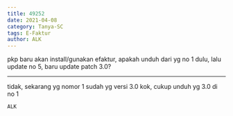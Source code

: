 ```yaml
---
title: 49252
date: 2021-04-08
category: Tanya-SC
tags: E-Faktur
author: ALK
---
```


pkp baru akan install/gunakan efaktur, apakah unduh dari yg no 1 dulu, lalu update no 5, baru update patch 3.0?

---

tidak, sekarang yg nomor 1 sudah yg versi 3.0 kok, cukup unduh yg 3.0 di no 1

`ALK`
